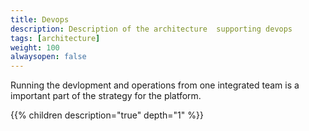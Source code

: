 ```yaml
---
title: Devops
description: Description of the architecture  supporting devops
tags: [architecture]
weight: 100
alwaysopen: false
---
```


Running the devlopment and operations from one integrated team is a important part of the strategy for the platform.



{{% children description="true" depth="1" %}}
